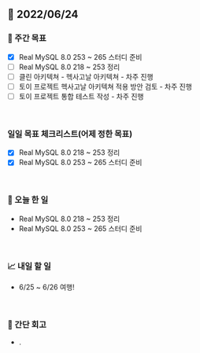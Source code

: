 ## 📅 2022/06/24


### 👏 주간 목표

- [x] Real MySQL 8.0 253 ~ 265 스터디 준비
- [ ] Real MySQL 8.0 218 ~ 253 정리
- [ ] 클린 아키텍쳐 - 헥사고날 아키텍쳐 - 차주 진행
- [ ] 토이 프로젝트 헥사고날 아키텍쳐 적용 방안 검토 - 차주 진행
- [ ] 토이 프로젝트 통합 테스트 작성 - 차주 진행

<br/>

### 일일 목표 체크리스트(어제 정한 목표)

- [x] Real MySQL 8.0 218 ~ 253 정리
- [x] Real MySQL 8.0 253 ~ 265 스터디 준비

<br/>

### 💯 오늘 한 일

- Real MySQL 8.0 218 ~ 253 정리
- Real MySQL 8.0 253 ~ 265 스터디 준비

<br/>

### 📈 내일 할 일

- 6/25 ~ 6/26 여행!

<br/>

### 🤔 간단 회고

- .




 




 








